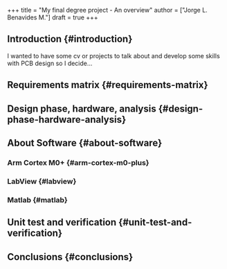 +++
title = "My final degree project - An overview"
author = ["Jorge L. Benavides M."]
draft = true
+++

## Introduction {#introduction}

I wanted to have some cv or projects to talk about and develop some skills with PCB design so I decide...


## Requirements matrix {#requirements-matrix}


## Design phase, hardware, analysis {#design-phase-hardware-analysis}


## About Software {#about-software}


### Arm Cortex M0+ {#arm-cortex-m0-plus}


### LabView {#labview}


### Matlab {#matlab}


## Unit test and verification {#unit-test-and-verification}


## Conclusions {#conclusions}
